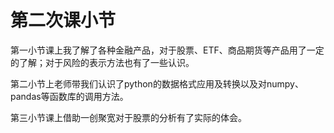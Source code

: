 # 第二次课小节

第一小节课上我了解了各种金融产品，对于股票、ETF、商品期货等产品用了一定的了解；对于风险的表示方法也有了一些认识。

第二小节上老师带我们认识了python的数据格式应用及转换以及对numpy、pandas等函数库的调用方法。

第三小节课上借助一创聚宽对于股票的分析有了实际的体会。







